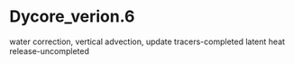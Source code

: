 # Dycore_verion.6
water correction, vertical advection, update tracers-completed
latent heat release-uncompleted

